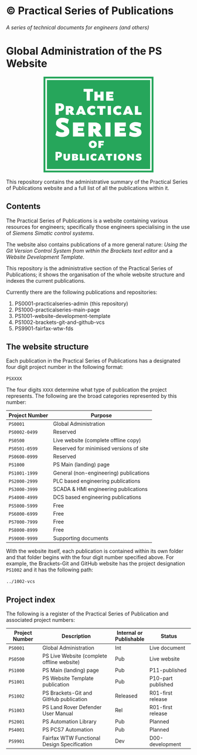 # &copy; Practical Series of Publications

###### A series of technical documents for engineers (and others)

# Global Administration of the PS Website

<p align="center">
    <img width="300px" src="0-0201-repository-information/01-images/logo-lrg-min.png">
</p>
This repository contains the administrative summary of the Practical Series of Publications website and a full list of all the publications within it.

## Contents

The Practical Series of Publications is a website containing various resources for engineers; specifically those engineers specialising in the use of *Siemens Simatic control systems*.

The website also contains publications of a more general nature: *Using the Git Version Control System from within the Brackets text editor* and a *Website Development Template*.

This repository is the administrative section of the Practical Series of Publications; it shows the organisation of the whole website structure and indexes the current publications.

Currently there are the following publications and repositories:

1.  PS0001-practicalseries-admin (this repository)
2.	PS1000-practicalseries-main-page
3.	PS1001-website-development-template
4.	PS1002-brackets-git-and-github-vcs
5.  PS9901-fairfax-wtw-fds

## The website structure

Each publication in the Practical Series of Publications has a designated four digit project number in the following format:

```PSXXXX```

The four digits ```XXXX``` determine what type of publication the project represents. The following are the broad categories represented by this number:


| Project Number    | Purpose
| ----------------- | --------------------------------------
| ```PS0001```      | Global Administration
| ```PS0002-0499``` | Reserved
| ```PS0500```      | Live website (complete offline copy)
| ```PS0501-0599``` | Reserved for minimised versions of site
| ```PS0600-0999``` | Reserved
| ```PS1000```      | PS Main (landing) page
| ```PS1001-1999``` | General (non-engineering) publications
| ```PS2000-2999``` | PLC based engineering publications
| ```PS3000-3999``` | SCADA & HMI engineering publications
| ```PS4000-4999``` | DCS based engineering publications
| ```PS5000-5999``` | Free
| ```PS6000-6999``` | Free
| ```PS7000-7999``` | Free
| ```PS8000-8999``` | Free
| ```PS9000-9999``` | Supporting documents

With the website itself, each publication is contained within its own folder and that folder begins with the four digit number specified above. For example, the Brackets-Git and GitHub website has the project designation ```PS1002``` and it has the following path:

```../1002-vcs```

## Project index

The following is a register of the Practical Series of Publication and associated project numbers:

| Project Number    | Description                                 | Internal or <br> Publishable | Status
| ----------------- | ------------------------------------------- | ---------------------------- | ------
| ```PS0001```      | Global Administration                       | Int                          | Live document
| ```PS0500```      | PS Live Website (complete offline website)  | Pub                          | Live website
| ```PS1000```      | PS Main (landing) page                      | Pub                          | P11-published
| ```PS1001```      | PS Website Template publication             | Pub                          | P10-part published
| ```PS1002```      | PS Brackets-Git and GitHub publication      | Released                     | R01-first release
| ```PS1003```      | PS Land Rover Defender User Manual          | Rel                          | R01-first release
| ```PS2001```      | PS Automation Library                       | Pub                          | Planned
| ```PS4001```      | PS PCS7 Automation                          | Pub                          | Planned
| ```PS9901```      | Fairfax WTW Functional Design Specification | Dev                          | D00-development
